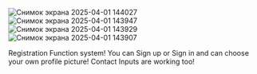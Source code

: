 ![Снимок экрана 2025-04-01 144027](https://github.com/user-attachments/assets/a4a8cf2c-310a-4dea-997a-bf6d510f4a65)
![Снимок экрана 2025-04-01 143947](https://github.com/user-attachments/assets/af41f778-0f28-4c8a-a6cb-63dfad62d59b)
![Снимок экрана 2025-04-01 143929](https://github.com/user-attachments/assets/86598c5d-f167-4d92-9c53-f9ac829c4136)
![Снимок экрана 2025-04-01 143907](https://github.com/user-attachments/assets/1beb05bc-12a6-4e58-b1f5-0c2e9e2c5ab9)

Registration Function system! You can Sign up or Sign in and can choose your own profile picture! 
Contact Inputs are working too!  

